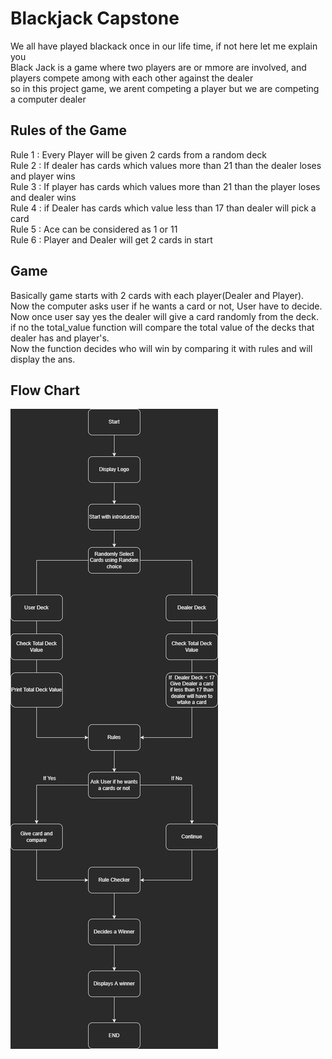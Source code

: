 # Blackjack Capstone
We all have played blackack once in our life time, if not here let me explain you <br />
Black Jack is a game where two players are or mmore are involved, and players compete among with each other against the dealer <br />
so in this project game, we arent competing a player but we are competing a computer dealer<br />

## Rules of the Game
Rule 1 : Every Player will be given 2 cards from a random deck<br />
Rule 2 : If dealer has cards which values more than 21 than the dealer loses and player wins <br />
Rule 3 : If player has cards which values more than 21 than the player loses and dealer wins <br />
Rule 4 : if Dealer has cards which value less than 17 than dealer will pick a card<br />
Rule 5 : Ace can be considered as 1 or 11<br />
Rule 6 : Player and Dealer will get 2 cards in start 

## Game
Basically game starts with 2 cards with each player(Dealer and Player). <br />
Now the computer asks user if he wants a card or not, User have to decide. <br />
Now once user say yes the dealer will give a card randomly from the deck. <br />
if no the total_value function will compare the total value of the decks that dealer has and player's. <br /> 
Now the function decides who will win by comparing it with rules and will display the ans.
## Flow Chart
![Alt text](https://github.com/Priyanshumg/100-Days-of-code-Challenge/blob/main/Blackjack%20Capstone/BlackJack%20Capstone.jpg?raw=true "Title")

